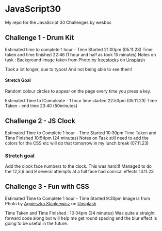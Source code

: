 # JavaScript30

My repo for the JavaScript 30 Challenges by wesbos

## Challenge 1 - Drum Kit

Estimated time to complete 1 hour - Time Started 21:00pm (05.11.23)
Time taken and time finished 22:46 (1 hour and half as took 15 minutes)
Notes on task : Background Image taken from Photo by <a href="https://unsplash.com/@freestocks?utm_content=creditCopyText&utm_medium=referral&utm_source=unsplash">freestocks</a> on <a href="https://unsplash.com/photos/grayscale-photo-of-drumsticks-on-electric-drum-kit-gv1T8bOoAUs?utm_content=creditCopyText&utm_medium=referral&utm_source=unsplash">Unsplash</a>

Took a lot longer, due to typos! And not being able to see them!

#### Stretch Goal

Random colour circles to appear on the page every time you press a key.

Estimated Time to lCompleate - 1 hour time started 22:50pm (05.11.23)
Time Taken - end time 23:40 (50minutes)

## Challenge 2 - JS Clock

Estimated Time to Complete 1 hour - Time Started 10:30pm
Time Taken and Time Finished 10:54pm (24 minutes)
Notes on Task still need to add the colors for the CSS etc will do that tomorrow in my lunch break (07.11.23)

### Stretch goal

Add the clock face numbers to the clock. This was hard!!! Managed to do the 12,3,6 and 9 several attempts at a full face had comical effects 13.11.23

## Challenge 3 - Fun with CSS

Estimated Time to Complete 1 hour - Time Started 9:30pm
Image is from Photo by <a href="https://unsplash.com/@dubai_love_story?utm_content=creditCopyText&utm_medium=referral&utm_source=unsplash">Agnieszka Stankiewicz</a> on <a href="https://unsplash.com/photos/selective-focus-photography-of-star-wars-stormtroopers-c0VRNWVEjOA?utm_content=creditCopyText&utm_medium=referral&utm_source=unsplash">Unsplash</a>

Time Taken and Time Finished : 10:04pm (34 minutes)
Was quite a straight forward code along but will help me get round spacing and the blur effect is going to be useful in the future.
